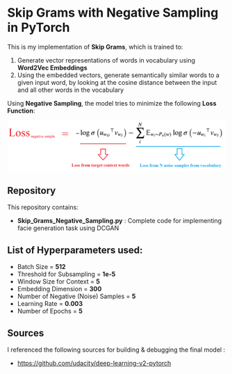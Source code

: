 # Skip Grams with Negative Sampling in PyTorch

This is my implementation of **Skip Grams**, which is trained to:

1. Generate vector representations of words in vocabulary using **Word2Vec Embeddings**
2. Using the embedded vectors, generate semantically similar words to a given input word,
 by looking at the cosine distance between the input and all other words in the vocabulary
   
   
   
Using **Negative Sampling**, the model tries to minimize the following **Loss Function**:


<img src = "loss_function.png">



## Repository 

This repository contains:
* **Skip_Grams_Negative_Sampling.py** : Complete code for implementing facie generation task using DCGAN
		
		
			
## List of Hyperparameters used:

* Batch Size = **512**
* Threshold for Subsampling = **1e-5**  
* Window Size for Context = **5**  
* Embedding Dimension = **300**
* Number of Negative (Noise) Samples = **5**
* Learning Rate = **0.003**
* Number of Epochs = **5**



## Sources

I referenced the following sources for building & debugging the final model :

* https://github.com/udacity/deep-learning-v2-pytorch
